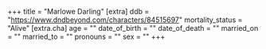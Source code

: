 +++
title = "Marlowe Darling"
[extra]
ddb = "https://www.dndbeyond.com/characters/84515697"
mortality_status = "Alive"
[extra.cha]
age = ""
date_of_birth = ""
date_of_death = ""
married_on = ""
married_to = ""
pronouns = ""
sex = ""
+++

